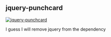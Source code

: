 ## jquery-punchcard
[![jquery-punchcard](https://img.shields.io/bower/v/jquery-punchcard.svg?style=flat-square)](https://github.com/melenaos/jquery-punchcard/releases)

I guess I will remove jquery from the dependency
